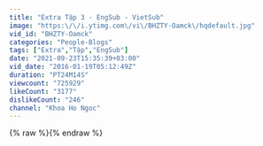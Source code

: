 ```yaml
---
title: "Extra Tập 3 - EngSub - VietSub"
image: "https:\/\/i.ytimg.com\/vi\/BHZTY-Oamck\/hqdefault.jpg"
vid_id: "BHZTY-Oamck"
categories: "People-Blogs"
tags: ["Extra","Tập","EngSub"]
date: "2021-09-23T15:35:39+03:00"
vid_date: "2016-01-19T05:12:49Z"
duration: "PT24M14S"
viewcount: "725929"
likeCount: "3177"
dislikeCount: "246"
channel: "Khoa Ho Ngoc"
---
```

{% raw %}{% endraw %}
